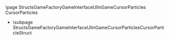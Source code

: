 \page StructsGameFactoryGameInterfaceUIInGameCursorParticles CursorParticles
- \subpage StructsGameFactoryGameInterfaceUIInGameCursorParticlesCursorParticleStruct
